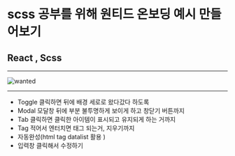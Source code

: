 # scss 공부를 위해 원티드 온보딩 예시 만들어보기

## React , Scss

---

![wanted](https://user-images.githubusercontent.com/74426470/169322604-6ea23637-6db1-4b2b-89a6-6934174d7c5d.png)

---

+ Toggle 클릭하면 뒤에 배경 세로로 왔다갔다 하도록
+ Modal 모달창 뒤에 부분 불투명하게 보이게 하고 창닫기 버튼까지
+ Tab 클릭하면 클릭한 아이템이 표시되고 유지되게 하는 거까지
+ Tag 적어서 엔터치면 태그 되는거, 지우기까지 
+ 자동완성(html tag datalist 활용 ) 
+ 입력창 클릭해서 수정하기
